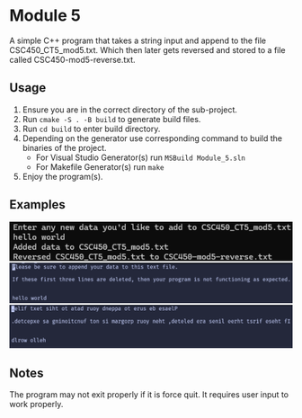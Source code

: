 # Module 5
A simple C++ program that takes a string input and append to the file CSC450_CT5_mod5.txt. Which then later gets reversed and stored to a file called CSC450-mod5-reverse.txt.

## Usage
1. Ensure you are in the correct directory of the sub-project.
2. Run ```cmake -S . -B build``` to generate build files.
3. Run ```cd build``` to enter build directory.
4. Depending on the generator use corresponding command to build the binaries of the project.
    - For Visual Studio Generator(s) run ```MSBuild Module_5.sln```
    - For Makefile Generator(s) run ```make```
5. Enjoy the program(s).

## Examples
![](./example_1.png)
![](./example_2.png)
![](./example_3.png)

## Notes
The program may not exit properly if it is force quit. It requires user input to work properly.
